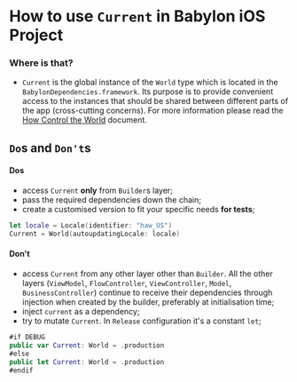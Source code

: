 # How to use `Current` in Babylon iOS Project

### Where is that? 
- `Current` is the global instance of the `World` type which is located in the `BabylonDependencies.framework`. 
Its purpose is to provide convenient access to the instances that should be shared between different parts of the app (cross-cutting concerns). For more information please read the [How Control the World](/Cookbook/Proposals/ControlTheWorld.md) document.

## `Do`s and `Don't`s

#### Dos
- access `Current` **only** from `Builder`s layer;
- pass the required dependencies down the chain;
- create a customised version to fit your specific needs **for tests**;
```swift
let locale = Locale(identifier: "haw_US")
Current = World(autoupdatingLocale: locale)
```

#### Don't
- access `Current` from any other layer other than `Builder`. All the other layers (`ViewModel`, `FlowController`, `ViewController`, `Model`, `BusinessController`) continue to receive their dependencies through injection when created by the builder, preferably at initialisation time;
- inject `current` as a dependency;
- try to mutate `Current`. In `Release` configuration it's a constant `let`;
```swift
#if DEBUG
public var Current: World = .production
#else
public let Current: World = .production
#endif
```

